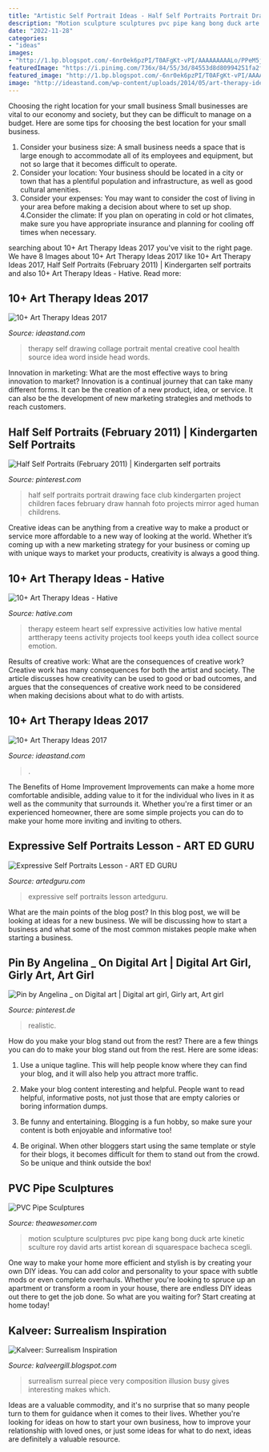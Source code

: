 ```yaml
---
title: "Artistic Self Portrait Ideas - Half Self Portraits Portrait Drawing Face Club Kindergarten Project Children Faces February Draw Hannah Foto Projects Mirror Aged Human Childrens"
description: "Motion sculpture sculptures pvc pipe kang bong duck arte kinetic sculture roy david arts artist korean di squarespace bacheca scegli"
date: "2022-11-28"
categories:
- "ideas"
images:
- "http://1.bp.blogspot.com/-6nr0ek6pzPI/T0AFgKt-vPI/AAAAAAAAALo/PPeM5jAiT74/s1600/surrealism3.jpg"
featuredImage: "https://i.pinimg.com/736x/84/55/3d/84553d8d80994251fa2f2fd17d8a80d4--art-club-projects-summer-kids.jpg"
featured_image: "http://1.bp.blogspot.com/-6nr0ek6pzPI/T0AFgKt-vPI/AAAAAAAAALo/PPeM5jAiT74/s1600/surrealism3.jpg"
image: "http://ideastand.com/wp-content/uploads/2014/05/art-therapy-ideas/12-art-therapy-ideas.jpg"
---
```



Choosing the right location for your small business
Small businesses are vital to our economy and society, but they can be difficult to manage on a budget. Here are some tips for choosing the best location for your small business. 
1. Consider your business size: A small business needs a space that is large enough to accommodate all of its employees and equipment, but not so large that it becomes difficult to operate. 
2. Consider your location: Your business should be located in a city or town that has a plentiful population and infrastructure, as well as good cultural amenities. 
3. Consider your expenses: You may want to consider the cost of living in your area before making a decision about where to set up shop. 
4.Consider the climate: If you plan on operating in cold or hot climates, make sure you have appropriate insurance and planning for cooling off times when necessary.

	

		
searching about 10+ Art Therapy Ideas 2017 you've visit to the right page. We have 8 Images about 10+ Art Therapy Ideas 2017 like 10+ Art Therapy Ideas 2017, Half Self Portraits (February 2011) | Kindergarten self portraits and also 10+ Art Therapy Ideas - Hative. Read more:
		
    
## 10+ Art Therapy Ideas 2017

<img loading=lazy src="http://ideastand.com/wp-content/uploads/2014/05/art-therapy-ideas/12-art-therapy-ideas.jpg" onerror="this.onerror=null;this.src='https://tse3.mm.bing.net/th?id=OIP.7hIxjGXegd7aaFnlzaj2qAHaLc&amp;pid=15.1';" alt="10+ Art Therapy Ideas 2017">

_Source: ideastand.com_

>therapy self drawing collage portrait mental creative cool health source idea word inside head words. 

	

Innovation in marketing: What are the most effective ways to bring innovation to market?
Innovation is a continual journey that can take many different forms. It can be the creation of a new product, idea, or service. It can also be the development of new marketing strategies and methods to reach customers.

    
## Half Self Portraits (February 2011) | Kindergarten Self Portraits

<img loading=lazy src="https://i.pinimg.com/736x/84/55/3d/84553d8d80994251fa2f2fd17d8a80d4--art-club-projects-summer-kids.jpg" onerror="this.onerror=null;this.src='https://tse2.mm.bing.net/th?id=OIP.bRjth-wXL_wN4IKu7lR87AHaKP&amp;pid=15.1';" alt="Half Self Portraits (February 2011) | Kindergarten self portraits">

_Source: pinterest.com_

>half self portraits portrait drawing face club kindergarten project children faces february draw hannah foto projects mirror aged human childrens. 

	

Creative ideas can be anything from a creative way to make a product or service more affordable to a new way of looking at the world. Whether it’s coming up with a new marketing strategy for your business or coming up with unique ways to market your products, creativity is always a good thing.

    
## 10+ Art Therapy Ideas - Hative

<img loading=lazy src="https://hative.com/wp-content/uploads/2014/05/art-therapy-ideas/5-art-therapy-ideas.jpg" onerror="this.onerror=null;this.src='https://tse4.mm.bing.net/th?id=OIP.4zai1rYDoWpjCmQ3gWgbqAHaHa&amp;pid=15.1';" alt="10+ Art Therapy Ideas - Hative">

_Source: hative.com_

>therapy esteem heart self expressive activities low hative mental arttherapy teens activity projects tool keeps youth idea collect source emotion. 

	

Results of creative work: What are the consequences of creative work?
Creative work has many consequences for both the artist and society. The article discusses how creativity can be used to good or bad outcomes, and argues that the consequences of creative work need to be considered when making decisions about what to do with artists.

    
## 10+ Art Therapy Ideas 2017

<img loading=lazy src="https://ideastand.com/wp-content/uploads/2014/05/art-therapy-ideas/7-art-therapy-ideas.jpg" onerror="this.onerror=null;this.src='https://tse3.mm.bing.net/th?id=OIP.wQEH2vgbHV2iGNyH8PIO5AHaKJ&amp;pid=15.1';" alt="10+ Art Therapy Ideas 2017">

_Source: ideastand.com_

>. 

	

The Benefits of Home Improvement
Improvements can make a home more comfortable andisible, adding value to it for the individual who lives in it as well as the community that surrounds it. Whether you're a first timer or an experienced homeowner, there are some simple projects you can do to make your home more inviting and inviting to others.

    
## Expressive Self Portraits Lesson - ART ED GURU

<img loading=lazy src="http://www.artedguru.com/uploads/3/0/6/1/30613521/20180509-112627.jpg" onerror="this.onerror=null;this.src='https://tse1.mm.bing.net/th?id=OIP.YiWUoBGu80pompdsIvG_LQHaLW&amp;pid=15.1';" alt="Expressive Self Portraits Lesson - ART ED GURU">

_Source: artedguru.com_

>expressive self portraits lesson artedguru. 

	

What are the main points of the blog post?
In this blog post, we will be looking at ideas for a new business. We will be discussing how to start a business and what some of the most common mistakes people make when starting a business.

    
## Pin By Angelina _ On Digital Art | Digital Art Girl, Girly Art, Art Girl

<img loading=lazy src="https://i.pinimg.com/736x/36/e8/c8/36e8c8af28b04371c173af65cde6b6d4.jpg" onerror="this.onerror=null;this.src='https://tse1.mm.bing.net/th?id=OIP.GzaTCyF6sT3oWmyZ7ylTXgHaLM&amp;pid=15.1';" alt="Pin by Angelina _ on Digital art | Digital art girl, Girly art, Art girl">

_Source: pinterest.de_

>realistic. 

	

How do you make your blog stand out from the rest?
There are a few things you can do to make your blog stand out from the rest. Here are some ideas: 
1. Use a unique tagline. This will help people know where they can find your blog, and it will also help you attract more traffic.

2. Make your blog content interesting and helpful. People want to read helpful, informative posts, not just those that are empty calories or boring information dumps.

3. Be funny and entertaining. Blogging is a fun hobby, so make sure your content is both enjoyable and informative too!

4. Be original. When other bloggers start using the same template or style for their blogs, it becomes difficult for them to stand out from the crowd. So be unique and think outside the box!


    
## PVC Pipe Sculptures

<img loading=lazy src="https://theawesomer.com/photos/2011/12/121211_pvc_pipe_sculptures_6.jpg" onerror="this.onerror=null;this.src='https://tse1.mm.bing.net/th?id=OIP.um5yTDKSKpW_kRwthVfqVQAAAA&amp;pid=15.1';" alt="PVC Pipe Sculptures">

_Source: theawesomer.com_

>motion sculpture sculptures pvc pipe kang bong duck arte kinetic sculture roy david arts artist korean di squarespace bacheca scegli. 

	

One way to make your home more efficient and stylish is by creating your own DIY ideas. You can add color and personality to your space with subtle mods or even complete overhauls. Whether you're looking to spruce up an apartment or transform a room in your house, there are endless DIY ideas out there to get the job done. So what are you waiting for? Start creating at home today!

    
## Kalveer: Surrealism Inspiration

<img loading=lazy src="http://1.bp.blogspot.com/-6nr0ek6pzPI/T0AFgKt-vPI/AAAAAAAAALo/PPeM5jAiT74/s1600/surrealism3.jpg" onerror="this.onerror=null;this.src='https://tse1.mm.bing.net/th?id=OIP.cHx-PpESzvFqn9klD6IG6wHaKe&amp;pid=15.1';" alt="Kalveer: Surrealism Inspiration">

_Source: kalveergill.blogspot.com_

>surrealism surreal piece very composition illusion busy gives interesting makes which. 

	

Ideas are a valuable commodity, and it's no surprise that so many people turn to them for guidance when it comes to their lives. Whether you're looking for ideas on how to start your own business, how to improve your relationship with loved ones, or just some ideas for what to do next, ideas are definitely a valuable resource.

